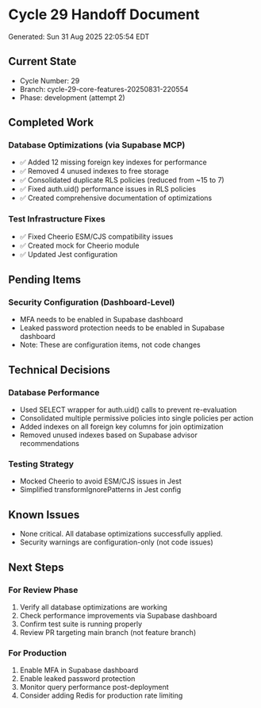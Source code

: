 # Cycle 29 Handoff Document

Generated: Sun 31 Aug 2025 22:05:54 EDT

## Current State
- Cycle Number: 29
- Branch: cycle-29-core-features-20250831-220554
- Phase: development (attempt 2)

## Completed Work
### Database Optimizations (via Supabase MCP)
- ✅ Added 12 missing foreign key indexes for performance
- ✅ Removed 4 unused indexes to free storage
- ✅ Consolidated duplicate RLS policies (reduced from ~15 to 7)
- ✅ Fixed auth.uid() performance issues in RLS policies
- ✅ Created comprehensive documentation of optimizations

### Test Infrastructure Fixes
- ✅ Fixed Cheerio ESM/CJS compatibility issues
- ✅ Created mock for Cheerio module
- ✅ Updated Jest configuration

## Pending Items
### Security Configuration (Dashboard-Level)
- MFA needs to be enabled in Supabase dashboard
- Leaked password protection needs to be enabled in Supabase dashboard
- Note: These are configuration items, not code changes

## Technical Decisions
### Database Performance
- Used SELECT wrapper for auth.uid() calls to prevent re-evaluation
- Consolidated multiple permissive policies into single policies per action
- Added indexes on all foreign key columns for join optimization
- Removed unused indexes based on Supabase advisor recommendations

### Testing Strategy
- Mocked Cheerio to avoid ESM/CJS issues in Jest
- Simplified transformIgnorePatterns in Jest config

## Known Issues
- None critical. All database optimizations successfully applied.
- Security warnings are configuration-only (not code issues)

## Next Steps
### For Review Phase
1. Verify all database optimizations are working
2. Check performance improvements via Supabase dashboard
3. Confirm test suite is running properly
4. Review PR targeting main branch (not feature branch)

### For Production
1. Enable MFA in Supabase dashboard
2. Enable leaked password protection
3. Monitor query performance post-deployment
4. Consider adding Redis for production rate limiting
